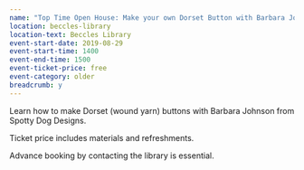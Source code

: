 ```yaml
---
name: "Top Time Open House: Make your own Dorset Button with Barbara Johnson of Spotty Dog Designs"
location: beccles-library
location-text: Beccles Library
event-start-date: 2019-08-29
event-start-time: 1400
event-end-time: 1500
event-ticket-price: free
event-category: older
breadcrumb: y
---
```


Learn how to make Dorset (wound yarn) buttons with Barbara Johnson from Spotty Dog Designs.

Ticket price includes materials and refreshments.

Advance booking by contacting the library is essential.
